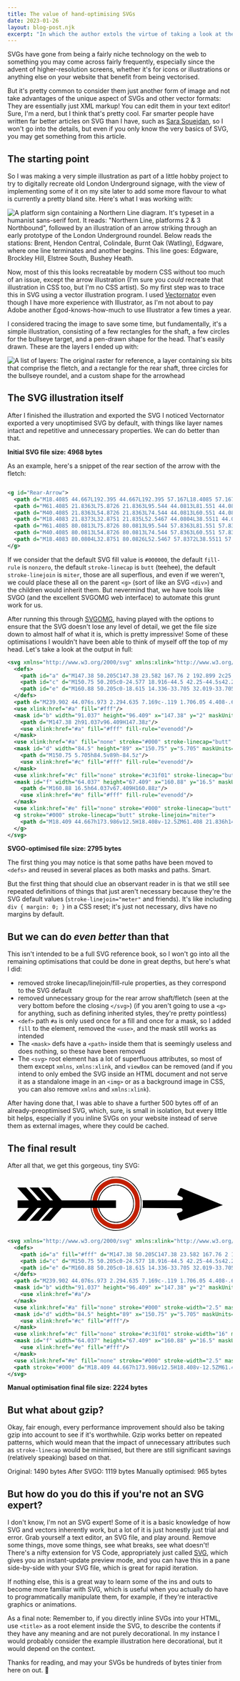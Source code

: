 ```yaml
---
title: The value of hand-optimising SVGs
date: 2023-01-26
layout: blog-post.njk
excerpt: "In which the author extols the virtue of taking a look at the markup of the SVGs you use"
---
```


SVGs have gone from being a fairly niche technology on the web to something you may come across fairly frequently, especially since the advent of higher-resolution screens, whether it's for icons or illustrations or anything else on your website that benefit from being vectorised.

But it's pretty common to consider them just another form of image and not take advantages of the unique aspect of SVGs and other vector formats: They are essentially just XML markup! You can edit them in your text editor! Sure, I'm a nerd, but I think that's pretty cool. Far smarter people have written far better articles on SVG than I have, such as [Sara Soueidan](https://www.sarasoueidan.com/blog/archive/), so I won't go into the details, but even if you only know the very basics of SVG, you may get something from this article.

## The starting point
So I was making a very simple illustration as part of a little hobby project to try to digitally recreate old London Underground signage, with the view of implementing some of it on my site later to add some more flavour to what is currently a pretty bland site. Here's what I was working with:

![A platform sign containing a Northern Line diagram. It's typeset in a humanist sans-serif font. It reads: "Northern Line, platforms 2 & 3 Northbound", followed by an illustration of an arrow striking through an early prototype of the London Underground roundel. Below reads the stations: Brent, Hendon Central, Colindale, Burnt Oak (Watling), Edgware, where one line terminates and another begins. This line goes: Edgware, Brockley Hill, Elstree South, Bushey Heath.](/assets/images/content-images/northern-line-diagram.jpg)

Now, most of this this looks recreatable by modern CSS without too much of an issue, except the arrow illustration (I'm sure you _could_ recreate that illustration in CSS too, but I'm no CSS artist). So my first step was to trace this in SVG using a vector illustration program. I used [Vectornator](https://www.vectornator.io/) even though I have more experience with Illustrator, as I'm not about to pay Adobe another £god-knows-how-much to use Illustrator a few times a year.

I considered tracing the image to save some time, but fundamentally, it's a simple illustration, consisting of a few rectangles for the shaft, a few circles for the bullseye target, and a pen-drawn shape for the head. That's easily drawn. These are the layers I ended up with:

![A list of layers: The original raster for reference, a layer containing six bits that comprise the fletch, and a rectangle for the rear shaft, three circles for the bullseye roundel, and a custom shape for the arrowhead](/assets/images/content-images/roundel-arrow-layers.jpg)

## The SVG illustration itself

After I finished the illustration and exported the SVG I noticed Vectornator exported a very unoptimised SVG by default, with things like layer names intact and repetitive and unnecessary properties. We can do better than that.

**Initial SVG file size: 4968 bytes**

As an example, here's a snippet of the rear section of the arrow with the fletch:

```svg

<g id="Rear-Arrow">
  <path d="M18.4085 44.667L192.395 44.667L192.395 57.167L18.4085 57.167L18.4085 44.667Z" fill="#000000" fill-rule="nonzero" opacity="1" stroke="#000000" stroke-linecap="butt" stroke-linejoin="miter" stroke-width="1"/>
  <path d="M61.4085 21.8363L75.8726 21.8363L95.544 44.0813L81.551 44.0813L61.4085 21.8363Z" fill="#000000" fill-rule="nonzero" opacity="1" stroke="#000000" stroke-linecap="butt" stroke-linejoin="miter" stroke-width="1"/>
  <path d="M40.4085 21.8363L54.8726 21.8363L74.544 44.0813L60.551 44.0813L40.4085 21.8363Z" fill="#000000" fill-rule="nonzero" opacity="1" stroke="#000000" stroke-linecap="butt" stroke-linejoin="miter" stroke-width="1"/>
  <path d="M18.4083 21.8373L32.8751 21.835L52.5467 44.0804L38.5511 44.0826L18.4083 21.8373Z" fill="#000000" fill-rule="nonzero" opacity="1" stroke="#000000" stroke-linecap="butt" stroke-linejoin="miter" stroke-width="1"/>
  <path d="M61.4085 80.0813L75.8726 80.0813L95.544 57.8363L81.551 57.8363L61.4085 80.0813Z" fill="#000000" fill-rule="nonzero" opacity="1" stroke="#000000" stroke-linecap="butt" stroke-linejoin="miter" stroke-width="1"/>
  <path d="M40.4085 80.0813L54.8726 80.0813L74.544 57.8363L60.551 57.8363L40.4085 80.0813Z" fill="#000000" fill-rule="nonzero" opacity="1" stroke="#000000" stroke-linecap="butt" stroke-linejoin="miter" stroke-width="1"/>
  <path d="M18.4083 80.0804L32.8751 80.0826L52.5467 57.8372L38.5511 57.835L18.4083 80.0804Z" fill="#000000" fill-rule="nonzero" opacity="1" stroke="#000000" stroke-linecap="butt" stroke-linejoin="miter" stroke-width="1"/>
</g>
```

If we consider that the default SVG fill value is `#000000`, the default `fill-rule` is `nonzero`, the default `stroke-linecap` is `butt` (teehee), the default `stroke-linejoin` is `miter`, those are all superflous, and even if we weren't, we could place these all on the parent `<g>` (sort of like an SVG `<div>`) and the children would inherit them. But nevermind that, we have tools like SVGO (and the excellent SVGOMG web interface) to automate this grunt work for us.

After running this through [SVGOMG](https://jakearchibald.github.io/svgomg/), having played with the options to ensure that the SVG doesn't lose any level of detail, we get the file size down to almost half of what it is, which is pretty impressive! Some of these optimisations I wouldn't have been able to think of myself off the top of my head. Let's take a look at the output in full:

```svg
<svg xmlns="http://www.w3.org/2000/svg" xmlns:xlink="http://www.w3.org/1999/xlink" xml:space="preserve" stroke-miterlimit="10" style="fill-rule:nonzero;clip-rule:evenodd;stroke-linecap:round;stroke-linejoin:round" viewBox="0 0 400 100">
  <defs>
    <path id="a" d="M147.38 50.205C147.38 23.582 167.76 2 192.899 2c25.14 0 45.519 21.582 45.519 48.205 0 26.623-20.379 48.204-45.519 48.204-25.139 0-45.519-21.582-45.519-48.204Z"/>
    <path id="c" d="M150.75 50.205c0-24.577 18.916-44.5 42.25-44.5s42.25 19.923 42.25 44.5c0 24.576-18.916 44.5-42.25 44.5s-42.25-19.924-42.25-44.5Z"/>
    <path id="e" d="M160.88 50.205c0-18.615 14.336-33.705 32.019-33.705 17.684 0 32.019 15.09 32.019 33.705 0 18.614-14.335 33.704-32.019 33.704-17.683 0-32.019-15.09-32.019-33.704Z"/>
  </defs>
  <path d="M239.902 44.076s.973 2.294.635 7.169c-.119 1.706.05 4.408-.657 6.503l68.445.405s3.006.883 2.839 3.142c-.068.923.179 1.627-1.669 3.039l-7.303 2.637s-1.248 1.03-.985 2.028c.264.999 4.324 10.19 4.324 10.19s.824 1.561 3.163.846c2.338-.715 74.099-27.465 74.099-27.465l-72.966-30.007s-2.244-.727-3.054.796c-.35.656-2.75 5.626-4.451 9.216-.346.731-.33 1.601-.21 2.223l1.414.751 6.984 2.936s1.585 1.204 1.113 3.096c-.25 1.001-1.008 2.01-3.159 2.436l-68.562.06Z"/>
  <use xlink:href="#a" fill="#fff"/>
  <mask id="b" width="91.037" height="96.409" x="147.38" y="2" maskUnits="userSpaceOnUse">
    <path d="M147.38 2h91.037v96.409H147.38z"/>
    <use xlink:href="#a" fill="#fff" fill-rule="evenodd"/>
  </mask>
  <use xlink:href="#a" fill="none" stroke="#000" stroke-linecap="butt" stroke-linejoin="miter" stroke-width="2.5" mask="url(#b)"/>
  <mask id="d" width="84.5" height="89" x="150.75" y="5.705" maskUnits="userSpaceOnUse">
    <path d="M150.75 5.705h84.5v89h-84.5z"/>
    <use xlink:href="#c" fill="#fff" fill-rule="evenodd"/>
  </mask>
  <use xlink:href="#c" fill="none" stroke="#c31f01" stroke-linecap="butt" stroke-linejoin="miter" stroke-width="16" mask="url(#d)"/>
  <mask id="f" width="64.037" height="67.409" x="160.88" y="16.5" maskUnits="userSpaceOnUse">
    <path d="M160.88 16.5h64.037v67.409H160.88z"/>
    <use xlink:href="#e" fill="#fff" fill-rule="evenodd"/>
  </mask>
  <use xlink:href="#e" fill="none" stroke="#000" stroke-linecap="butt" stroke-linejoin="miter" stroke-width="2.5" mask="url(#f)"/>
  <g stroke="#000" stroke-linecap="butt" stroke-linejoin="miter">
    <path d="M18.409 44.667h173.986v12.5H18.408v-12.5ZM61.408 21.836h14.465l19.671 22.245H81.551L61.408 21.836ZM40.408 21.836h14.465l19.671 22.245H60.551L40.408 21.836ZM18.408 21.837l14.467-.002L52.547 44.08l-13.996.003-20.143-22.246ZM61.408 80.081h14.465l19.671-22.245H81.551L61.408 80.081ZM40.408 80.081h14.465l19.671-22.245H60.551L40.408 80.081ZM18.408 80.08l14.467.003 19.672-22.246-13.996-.002L18.408 80.08Z"/>
  </g>
</svg>
```

**SVGO-optimised file size: 2795 bytes**

The first thing you may notice is that some paths have been moved to `<defs>` and reused in several places as both masks and paths. Smart.

But the first thing that should clue an observant reader in is that we still see repeated definitions of things that just aren't necessary because they're the SVG default values (`stroke-linejoin="meter"` and friends). It's like including `div { margin: 0; }` in a CSS reset; it's just not necessary, divs have no margins by default.

## But we can do _even better_ than that

This isn't intended to be a full SVG reference book, so I won't go into all the remaining optimisations that could be done in great depths, but here's what I did:

- removed stroke linecap/linejoin/fill-rule properties, as they correspond to the SVG default
- removed unnecessary group for the rear arrow shaft/fletch (seen at the very bottom before the closing `</svg>`) (if you aren't going to use a `<g>` for anything, such as defining inherited styles, they're pretty pointless)
- `<def>` path `#a` is only used once for a fill and once for a mask, so I added `fill` to the element, removed the `<use>`, and the mask still works as intended
- The `<mask>` defs have a `<path>` inside them that is seemingly useless and does nothing, so these have been removed
- The `<svg>` root element has a lot of superfluous attributes, so most of them except `xmlns`, `xmlns:xlink`, and `viewBox` can be removed (and if you intend to only embed the SVG inside an HTML document and not serve it as a standalone image in an `<img>` or as a background image in CSS, you can also remove `xmlns` and `xmlns:xlink`).

After having done that, I was able to shave a further 500 bytes off of an already-preoptimised SVG, which, sure, is small in isolation, but every little bit helps, especially if you inline SVGs on your website instead of serve them as external images, where they could be cached.

## The final result

After all that, we get this gorgeous, tiny SVG:

<svg viewBox="0 0 400 100">
  <title>An illustration of an arrow striking through an early prototype of the London Underground roundel</title>
  <defs>
    <path id="a" fill="#fff" d="M147.38 50.205C147.38 23.582 167.76 2 192.899 2c25.14 0 45.519 21.582 45.519 48.205 0 26.623-20.379 48.204-45.519 48.204-25.139 0-45.519-21.582-45.519-48.204Z"/>
    <path id="c" d="M150.75 50.205c0-24.577 18.916-44.5 42.25-44.5s42.25 19.923 42.25 44.5c0 24.576-18.916 44.5-42.25 44.5s-42.25-19.924-42.25-44.5Z"/>
    <path id="e" d="M160.88 50.205c0-18.615 14.336-33.705 32.019-33.705 17.684 0 32.019 15.09 32.019 33.705 0 18.614-14.335 33.704-32.019 33.704-17.683 0-32.019-15.09-32.019-33.704Z"/>
  </defs>
  <path d="M239.902 44.076s.973 2.294.635 7.169c-.119 1.706.05 4.408-.657 6.503l68.445.405s3.006.883 2.839 3.142c-.068.923.179 1.627-1.669 3.039l-7.303 2.637s-1.248 1.03-.985 2.028c.264.999 4.324 10.19 4.324 10.19s.824 1.561 3.163.846c2.338-.715 74.099-27.465 74.099-27.465l-72.966-30.007s-2.244-.727-3.054.796c-.35.656-2.75 5.626-4.451 9.216-.346.731-.33 1.601-.21 2.223l1.414.751 6.984 2.936s1.585 1.204 1.113 3.096c-.25 1.001-1.008 2.01-3.159 2.436l-68.562.06Z"/>
  <mask id="b" width="91.037" height="96.409" x="147.38" y="2" maskUnits="userSpaceOnUse">
    <use xlink:href="#a"/>
  </mask>
  <use xlink:href="#a" fill="none" stroke="#000" stroke-width="2.5" mask="url(#b)"/>
  <mask id="d" width="84.5" height="89" x="150.75" y="5.705" maskUnits="userSpaceOnUse">
    <use xlink:href="#c" fill="#fff"/>
  </mask>
  <use xlink:href="#c" fill="none" stroke="#c31f01" stroke-width="16" mask="url(#d)"/>
  <mask id="f" width="64.037" height="67.409" x="160.88" y="16.5" maskUnits="userSpaceOnUse">
    <use xlink:href="#e" fill="#fff"/>
  </mask>
  <use xlink:href="#e" fill="none" stroke="#000" stroke-width="2.5" mask="url(#f)"/>
  <path stroke="#000" d="M18.409 44.667h173.986v12.5H18.408v-12.5ZM61.408 21.836h14.465l19.671 22.245H81.551L61.408 21.836ZM40.408 21.836h14.465l19.671 22.245H60.551L40.408 21.836ZM18.408 21.837l14.467-.002L52.547 44.08l-13.996.003-20.143-22.246ZM61.408 80.081h14.465l19.671-22.245H81.551L61.408 80.081ZM40.408 80.081h14.465l19.671-22.245H60.551L40.408 80.081ZM18.408 80.08l14.467.003 19.672-22.246-13.996-.002L18.408 80.08Z"/>
</svg>

```svg
<svg xmlns="http://www.w3.org/2000/svg" xmlns:xlink="http://www.w3.org/1999/xlink" viewBox="0 0 400 100">
  <defs>
    <path id="a" fill="#fff" d="M147.38 50.205C147.38 23.582 167.76 2 192.899 2c25.14 0 45.519 21.582 45.519 48.205 0 26.623-20.379 48.204-45.519 48.204-25.139 0-45.519-21.582-45.519-48.204Z"/>
    <path id="c" d="M150.75 50.205c0-24.577 18.916-44.5 42.25-44.5s42.25 19.923 42.25 44.5c0 24.576-18.916 44.5-42.25 44.5s-42.25-19.924-42.25-44.5Z"/>
    <path id="e" d="M160.88 50.205c0-18.615 14.336-33.705 32.019-33.705 17.684 0 32.019 15.09 32.019 33.705 0 18.614-14.335 33.704-32.019 33.704-17.683 0-32.019-15.09-32.019-33.704Z"/>
  </defs>
  <path d="M239.902 44.076s.973 2.294.635 7.169c-.119 1.706.05 4.408-.657 6.503l68.445.405s3.006.883 2.839 3.142c-.068.923.179 1.627-1.669 3.039l-7.303 2.637s-1.248 1.03-.985 2.028c.264.999 4.324 10.19 4.324 10.19s.824 1.561 3.163.846c2.338-.715 74.099-27.465 74.099-27.465l-72.966-30.007s-2.244-.727-3.054.796c-.35.656-2.75 5.626-4.451 9.216-.346.731-.33 1.601-.21 2.223l1.414.751 6.984 2.936s1.585 1.204 1.113 3.096c-.25 1.001-1.008 2.01-3.159 2.436l-68.562.06Z"/>
  <mask id="b" width="91.037" height="96.409" x="147.38" y="2" maskUnits="userSpaceOnUse">
    <use xlink:href="#a"/>
  </mask>
  <use xlink:href="#a" fill="none" stroke="#000" stroke-width="2.5" mask="url(#b)"/>
  <mask id="d" width="84.5" height="89" x="150.75" y="5.705" maskUnits="userSpaceOnUse">
    <use xlink:href="#c" fill="#fff"/>
  </mask>
  <use xlink:href="#c" fill="none" stroke="#c31f01" stroke-width="16" mask="url(#d)"/>
  <mask id="f" width="64.037" height="67.409" x="160.88" y="16.5" maskUnits="userSpaceOnUse">
    <use xlink:href="#e" fill="#fff"/>
  </mask>
  <use xlink:href="#e" fill="none" stroke="#000" stroke-width="2.5" mask="url(#f)"/>
  <path stroke="#000" d="M18.409 44.667h173.986v12.5H18.408v-12.5ZM61.408 21.836h14.465l19.671 22.245H81.551L61.408 21.836ZM40.408 21.836h14.465l19.671 22.245H60.551L40.408 21.836ZM18.408 21.837l14.467-.002L52.547 44.08l-13.996.003-20.143-22.246ZM61.408 80.081h14.465l19.671-22.245H81.551L61.408 80.081ZM40.408 80.081h14.465l19.671-22.245H60.551L40.408 80.081ZM18.408 80.08l14.467.003 19.672-22.246-13.996-.002L18.408 80.08Z"/>
</svg>
```

**Manual optimisation final file size: 2224 bytes**

## But what about gzip?

Okay, fair enough, every performance improvement should also be taking gzip into account to see if it's worthwhile. Gzip works better on repeated patterns, which would mean that the impact of unnecessary attributes such as `stroke-linecap` would be minimised, but there are still significant savings (relatively speaking) based on that.

Original: 1490 bytes
After SVGO: 1119 bytes
Manually optimised: 965 bytes

## But how do you do this if you're not an SVG expert?

I don't know, I'm not an SVG expert! Some of it is a basic knowledge of how SVG and vectors inherently work, but a lot of it is just honestly just trial and error. Grab yourself a text editor, an SVG file, and play around. Remove some things, move some things, see what breaks, see what doesn't! There's a nifty extension for VS Code, appropriately just called [SVG](https://marketplace.visualstudio.com/items?itemName=jock.svg&WT.mc_id=vscoderelease-medium-buhollan), which gives you an instant-update preview mode, and you can have this in a pane side-by-side with your SVG file, which is great for rapid iteration.

If nothing else, this is a great way to learn some of the ins and outs to become more familiar with SVG, which is useful when you actually do have to programmatically manipulate them, for example, if they're interactive graphics or animations.

As a final note: Remember to, if you directly inline SVGs into your HTML, use `<title>` as a root element inside the SVG, to describe the contents if they have any meaning and are not purely decorational. In my instance I would probably consider the example illustration here decorational, but it would depend on the context.

Thanks for reading, and may your SVGs be hundreds of bytes tinier from here on out. 🫡